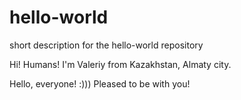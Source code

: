 # hello-world
short description for the hello-world repository

Hi! Humans!
I'm Valeriy from Kazakhstan, Almaty city. 

Hello, everyone! :))) Pleased to be with you!
